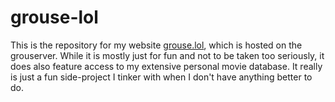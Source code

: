 # grouse-lol

This is the repository for my website [grouse.lol](http://grouse.lol), which is hosted on the grouserver.
While it is mostly just for fun and not to be taken too seriously, it does also feature access to my extensive personal movie database.
It really is just a fun side-project I tinker with when I don't have anything better to do.

